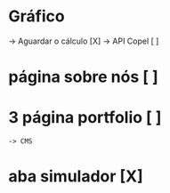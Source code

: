 
# Gráfico
-> Aguardar o cálculo [X]
-> API Copel [ ]

# página sobre nós [ ]

# 3 página portfolio [ ]
    -> CMS

# aba simulador [X]